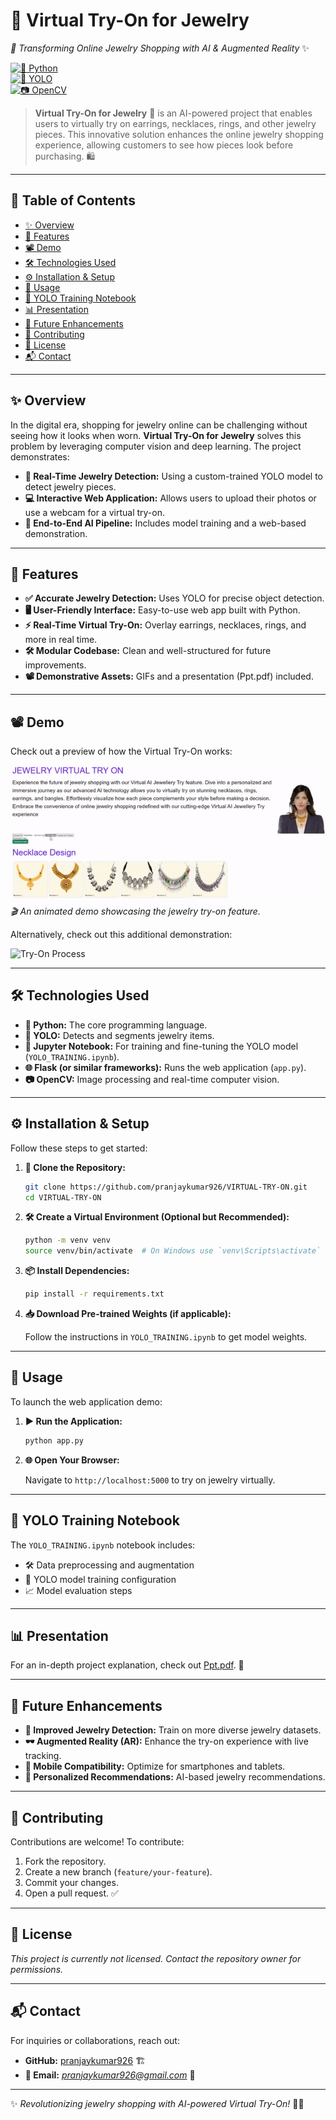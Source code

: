 # 💍 Virtual Try-On for Jewelry  
*🚀 Transforming Online Jewelry Shopping with AI & Augmented Reality* ✨

[![🐍 Python](https://img.shields.io/badge/Python-3.x-blue)](https://www.python.org/)  
[![🦾 YOLO](https://img.shields.io/badge/YOLO-ObjectDetection-red)](https://pjreddie.com/darknet/yolo/)  
[![📷 OpenCV](https://img.shields.io/badge/OpenCV-4.x-brightgreen)](https://opencv.org/)

> **Virtual Try-On for Jewelry** 💎 is an AI-powered project that enables users to virtually try on earrings, necklaces, rings, and other jewelry pieces. This innovative solution enhances the online jewelry shopping experience, allowing customers to see how pieces look before purchasing. 🛍️

---

## 📌 Table of Contents

- [✨ Overview](#overview)
- [🎯 Features](#features)
- [📽️ Demo](#demo)
- [🛠 Technologies Used](#technologies-used)
- [⚙️ Installation & Setup](#installation--setup)
- [🚀 Usage](#usage)
- [📓 YOLO Training Notebook](#yolo-training-notebook)
- [📊 Presentation](#presentation)
- [🔮 Future Enhancements](#future-enhancements)
- [🤝 Contributing](#contributing)
- [📜 License](#license)
- [📬 Contact](#contact)

---

## ✨ Overview

In the digital era, shopping for jewelry online can be challenging without seeing how it looks when worn. **Virtual Try-On for Jewelry** solves this problem by leveraging computer vision and deep learning. The project demonstrates:

- **🎯 Real-Time Jewelry Detection:** Using a custom-trained YOLO model to detect jewelry pieces.
- **💻 Interactive Web Application:** Allows users to upload their photos or use a webcam for a virtual try-on.
- **🔗 End-to-End AI Pipeline:** Includes model training and a web-based demonstration.

---

## 🎯 Features

- **✅ Accurate Jewelry Detection:** Uses YOLO for precise object detection.
- **🖥️ User-Friendly Interface:** Easy-to-use web app built with Python.
- **⚡ Real-Time Virtual Try-On:** Overlay earrings, necklaces, rings, and more in real time.
- **🛠️ Modular Codebase:** Clean and well-structured for future improvements.
- **📽️ Demonstrative Assets:** GIFs and a presentation (Ppt.pdf) included.

---

## 📽️ Demo

Check out a preview of how the Virtual Try-On works:

![Virtual Try-On Demo](try.gif)  
*🎬 An animated demo showcasing the jewelry try-on feature.*

Alternatively, check out this additional demonstration:

![Try-On Process](vto.gif)

---

## 🛠 Technologies Used

- **🐍 Python:** The core programming language.
- **🦾 YOLO:** Detects and segments jewelry items.
- **📓 Jupyter Notebook:** For training and fine-tuning the YOLO model (`YOLO_TRAINING.ipynb`).
- **🌐 Flask (or similar frameworks):** Runs the web application (`app.py`).
- **📷 OpenCV:** Image processing and real-time computer vision.

---

## ⚙️ Installation & Setup

Follow these steps to get started:

1. **🔽 Clone the Repository:**

   ```bash
   git clone https://github.com/pranjaykumar926/VIRTUAL-TRY-ON.git
   cd VIRTUAL-TRY-ON
   ```

2. **🛠 Create a Virtual Environment (Optional but Recommended):**

   ```bash
   python -m venv venv
   source venv/bin/activate  # On Windows use `venv\Scripts\activate`
   ```

3. **📦 Install Dependencies:**

   ```bash
   pip install -r requirements.txt
   ```

4. **📥 Download Pre-trained Weights (if applicable):**

   Follow the instructions in `YOLO_TRAINING.ipynb` to get model weights.

---

## 🚀 Usage

To launch the web application demo:

1. **▶️ Run the Application:**

   ```bash
   python app.py
   ```

2. **🌐 Open Your Browser:**

   Navigate to `http://localhost:5000` to try on jewelry virtually.

---

## 📓 YOLO Training Notebook

The `YOLO_TRAINING.ipynb` notebook includes:

- 🛠 Data preprocessing and augmentation
- 🎯 YOLO model training configuration
- 📈 Model evaluation steps

---

## 📊 Presentation

For an in-depth project explanation, check out [Ppt.pdf](Ppt.pdf). 📂

---

## 🔮 Future Enhancements

- **🎯 Improved Jewelry Detection:** Train on more diverse jewelry datasets.
- **🕶️ Augmented Reality (AR):** Enhance the try-on experience with live tracking.
- **📱 Mobile Compatibility:** Optimize for smartphones and tablets.
- **📏 Personalized Recommendations:** AI-based jewelry recommendations.

---

## 🤝 Contributing

Contributions are welcome! To contribute:

1. Fork the repository.
2. Create a new branch (`feature/your-feature`).
3. Commit your changes.
4. Open a pull request. ✅

---

## 📜 License

*This project is currently not licensed. Contact the repository owner for permissions.*

---

## 📬 Contact

For inquiries or collaborations, reach out:

- **GitHub:** [pranjaykumar926](https://github.com/pranjaykumar926) 🏗️
- **📧 Email:** *[pranjaykumar926@gmail.com](mailto:pranjaykumar926@gmail.com)* 📩

---

✨ *Revolutionizing jewelry shopping with AI-powered Virtual Try-On!* 💍🚀

